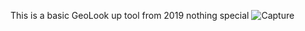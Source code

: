 This is a basic GeoLook up tool from 2019 nothing special 
![Capture](https://github.com/user-attachments/assets/5b4a71c2-ce82-4c55-9d51-a059dc762b6f)
